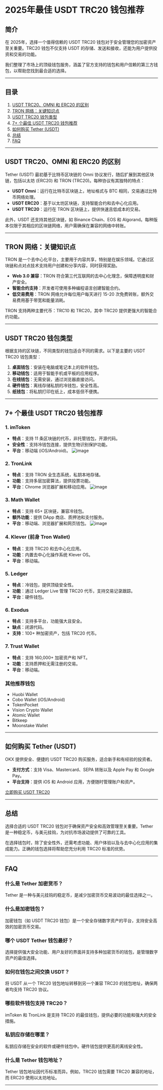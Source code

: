 # 2025年最佳 USDT TRC20 钱包推荐

## 简介
在 2025年，选择一个值得信赖的 USDT TRC20 钱包对于安全管理您的加密资产至关重要。TRC20 钱包不仅支持 USDT 的存储、发送和接收，还能为用户提供投资和交易的功能。

我们整理了市场上的顶级钱包服务，涵盖了官方支持的钱包和用户信赖的第三方钱包，以帮助您找到最合适的选择。

---

## 目录
1. [USDT TRC20、OMNI 和 ERC20 的区别](#usdt-trc20-omni-和-erc20-的区别)
2. [TRON 网络：关键知识点](#tron-网络关键知识点)
3. [USDT TRC20 钱包类型](#usdt-trc20-钱包类型)
4. [7+ 个最佳 USDT TRC20 钱包推荐](#7-个最佳-usdt-trc20-钱包推荐)
5. [如何购买 Tether (USDT)](#如何购买-tether-usdt)
6. [总结](#总结)
7. [FAQ](#faq)

---

## USDT TRC20、OMNI 和 ERC20 的区别

Tether (USDT) 最初基于比特币区块链的 Omni 协议发行，随后扩展到其他区块链，包括以太坊 (ERC20) 和 TRON (TRC20)。每种协议有其独特的特点：

- **USDT Omni**：运行在比特币区块链上，地址格式与 BTC 相同，交易通过比特币网络处理。
- **USDT ERC20**：基于以太坊区块链，支持智能合约和去中心化应用。
- **USDT TRC20**：运行在 TRON 区块链上，提供快速且低成本的交易。

此外，USDT 还支持其他区块链，如 Binance Chain、EOS 和 Algorand。每种版本仅限于其相应的区块链网络，用户需确保在兼容的网络中转账。

---

## TRON 网络：关键知识点

TRON 是一个去中心化平台，主要用于内容共享，特别是在娱乐领域。它通过区块链和点对点技术支持用户创建和分享内容，同时获得奖励。

- **Web 3.0 兼容**：TRON 符合第三代互联网的去中心化理念，保障透明度和财产安全。
- **智能合约支持**：开发者可使用多种编程语言创建智能合约。
- **低交易费用**：TRON 网络允许每位用户每天进行 15-20 次免费转账，额外交易费用基于带宽和能量消耗。

TRON 支持两种主要代币：TRC10 和 TRC20，其中 TRC20 提供更强大的智能合约功能。

---

## USDT TRC20 钱包类型

根据支持的区块链，不同类型的钱包适合不同的需求。以下是主要的 USDT TRC20 钱包类型：

1. **桌面钱包**：安装在电脑或笔记本上的软件钱包。
2. **移动钱包**：适用于智能手机或平板的应用程序。
3. **在线钱包**：无需安装，通过浏览器直接访问。
4. **硬件钱包**：离线存储私钥的冷钱包，安全性高。
5. **纸钱包**：将私钥打印在纸上，成本低但不便携。

---

## 7+ 个最佳 USDT TRC20 钱包推荐

### 1. imToken
- **特点**：支持 11 条区块链的代币，非托管钱包，开源代码。
- **安全性**：支持冷钱包连接，提供生物识别保护功能。
- **平台**：移动端 (iOS/Android)。
![image](https://github.com/user-attachments/assets/79b12f2d-1a34-4965-8014-e714fbc3e74d)

### 2. TronLink
- **特点**：支持 TRON 全生态系统，私钥本地存储。
- **功能**：支持多层加密算法，提供投票功能。
- **平台**：Chrome 浏览器扩展和移动应用。
![image](https://github.com/user-attachments/assets/30dd0a1c-f5b7-4cd5-ab7a-94fe777babae)

### 3. Math Wallet
- **特点**：支持 65+ 区块链，兼容冷钱包。
- **额外功能**：提供 DApp 商店、质押池和支付服务。
- **平台**：移动端、浏览器扩展和网页钱包。
![image](https://github.com/user-attachments/assets/550ec3d9-b4e4-4dfc-b5ed-4447c5bcba11)

### 4. Klever (前身 Tron Wallet)
- **特点**：支持 TRC20 和去中心化应用。
- **功能**：内置去中心化操作系统 Klever OS。
- **平台**：移动端。

### 5. Ledger
- **特点**：冷钱包，提供顶级安全性。
- **功能**：通过 Ledger Live 管理 TRC20 代币，支持交易记录跟踪。
- **平台**：硬件钱包。

### 6. Exodus
- **特点**：支持多平台，功能强大且安全。
- **缺点**：闭源代码。
- **支持**：100+ 种加密资产，包括 TRC20 代币。

### 7. Trust Wallet
- **特点**：支持 160,000+ 加密资产和 NFT。
- **功能**：支持质押和无需注册的交易。
- **平台**：移动端。

### 其他推荐钱包
- Huobi Wallet
- Cobo Wallet (iOS/Android)
- TokenPocket
- Vision Crypto Wallet
- Atomic Wallet
- Bitkeep
- Moonstake Wallet

---

## 如何购买 Tether (USDT)

OKX 提供安全、便捷的 USDT TRC20 购买服务，适合新手和有经验的投资者。

- **支付方式**：支持 Visa、Mastercard、SEPA 转账以及 Apple Pay 和 Google Pay。
- **平台支持**：提供 iOS 和 Android 应用，方便随时管理账户和资产。

[立即购买 USDT TRC20](https://www.okx.com/join/8265080)

---

## 总结

选择合适的 USDT TRC20 钱包对于确保资产安全和高效管理至关重要。Tether 是一种稳定币，与美元挂钩，为对抗市场波动提供了可靠的工具。

在选择钱包时，除了安全性外，还需考虑功能、用户体验以及与去中心化应用的集成能力。正确的钱包选择将帮助您充分利用 TRC20 标准的优势。

---

## FAQ

### 什么是 Tether 加密货币？
Tether 是一种与美元挂钩的稳定币，是减少加密货币交易波动的最佳选择之一。

### 什么是加密钱包？
加密钱包（如 USDT TRC20 钱包）是一个安全存储数字资产的平台，支持安全高效的加密货币交易。

### 哪个 USDT Tether 钱包最好？
选择提供强大安全功能、用户友好的界面并支持多种加密货币的钱包，是管理数字资产的最佳选择。

### 如何在钱包之间交换 USDT？
将 USDT 从一个 TRC20 钱包地址转移到另一个兼容 TRC20 的钱包地址，确保两者均支持 TRC20 协议。

### 哪些软件钱包支持 TRC20？
imToken 和 TronLink 是支持 TRC20 的最佳钱包，提供必要的功能和强大的安全措施。

### 私钥应存储在哪里？
私钥应存储在安全的软件或硬件钱包中。硬件钱包提供更高的离线安全性。

### 什么是 Tether 钱包地址？
Tether 钱包地址因代币标准而异。例如，TRC20 钱包需要 TRC20 兼容的地址，而 ERC20 使用以太坊地址。

---


